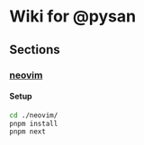 # Wiki for @pysan

## Sections

### [neovim](./neovim/)

#### Setup

```sh
cd ./neovim/
pnpm install
pnpm next
```

